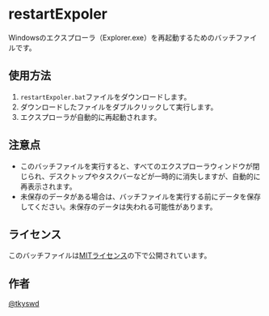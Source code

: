 # restartExpoler
Windowsのエクスプローラ（Explorer.exe）を再起動するためのバッチファイルです。

## 使用方法

1. `restartExpoler.bat`ファイルをダウンロードします。
2. ダウンロードしたファイルをダブルクリックして実行します。
3. エクスプローラが自動的に再起動されます。

## 注意点

- このバッチファイルを実行すると、すべてのエクスプローラウィンドウが閉じられ、デスクトップやタスクバーなどが一時的に消失しますが、自動的に再表示されます。
- 未保存のデータがある場合は、バッチファイルを実行する前にデータを保存してください。未保存のデータは失われる可能性があります。

## ライセンス

このバッチファイルは[MITライセンス](LICENSE)の下で公開されています。

 
## 作者
[@tkyswd](https://www.instagram.com/tkyswd/)
